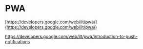 # PWA

[https://developers.google.com/web/ilt/pwa/](https://developers.google.com/web/ilt/pwa/)

https://developers.google.com/web/ilt/pwa/introduction-to-push-notifications

